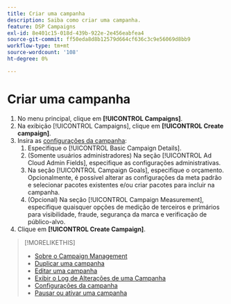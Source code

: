 ```yaml
---
title: Criar uma campanha
description: Saiba como criar uma campanha.
feature: DSP Campaigns
exl-id: 8e401c15-018d-439b-922e-2e456eabfea4
source-git-commit: ff50eda8d8b12579d664cf636c3c9e56069d8bb9
workflow-type: tm+mt
source-wordcount: '108'
ht-degree: 0%

---
```


# Criar uma campanha

1. No menu principal, clique em **[!UICONTROL Campaigns]**.
1. Na exibição [!UICONTROL Campaigns], clique em **[!UICONTROL Create campaign]**.
1. Insira as [configurações da campanha](campaign-settings.md):
   1. Especifique o [!UICONTROL Basic Campaign Details].
   1. (Somente usuários administradores) Na seção [!UICONTROL Ad Cloud Admin Fields], especifique as configurações administrativas.
   1. Na seção [!UICONTROL Campaign Goals], especifique o orçamento. Opcionalmente, é possível alterar as configurações da meta padrão e selecionar pacotes existentes e/ou criar pacotes para incluir na campanha.
   1. (Opcional) Na seção [!UICONTROL Campaign Measurement], especifique quaisquer opções de medição de terceiros e primários para visibilidade, fraude, segurança da marca e verificação de público-alvo.
1. Clique em **[!UICONTROL Create Campaign]**.

>[!MORELIKETHIS]
>
>* [Sobre o Campaign Management](campaign-about.md)
>* [Duplicar uma campanha](campaign-duplicate.md)
>* [Editar uma campanha](campaign-edit.md)
>* [Exibir o Log de Alterações de uma Campanha](campaign-change-log.md)
>* [Configurações da campanha](campaign-settings.md)
>* [Pausar ou ativar uma campanha](campaign-pause-activate.md)
